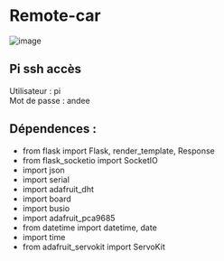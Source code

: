 # Remote-car
![image](https://user-images.githubusercontent.com/29150454/114994291-a1034480-9e6a-11eb-90f2-3c23d90906c8.png)


## Pi ssh accès
Utilisateur :   pi<br/>
Mot de passe :  andee


## Dépendences : 
- from flask import Flask, render_template, Response
- from flask_socketio import SocketIO
- import json
- import serial
- import adafruit_dht
- import board
- import busio
- import adafruit_pca9685
- from datetime import datetime, date
- import time
- from adafruit_servokit import ServoKit

